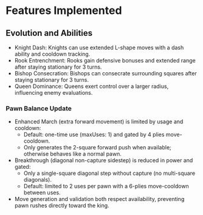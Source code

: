 # Features Implemented

## Evolution and Abilities

- Knight Dash: Knights can use extended L-shape moves with a dash ability and cooldown tracking.
- Rook Entrenchment: Rooks gain defensive bonuses and extended range after staying stationary for 3 turns.
- Bishop Consecration: Bishops can consecrate surrounding squares after staying stationary for 3 turns.
- Queen Dominance: Queens exert control over a larger radius, influencing enemy evaluations.

### Pawn Balance Update

- Enhanced March (extra forward movement) is limited by usage and cooldown:
	- Default: one-time use (maxUses: 1) and gated by 4 plies move-cooldown.
	- Only generates the 2-square forward push when available; otherwise behaves like a normal pawn.
- Breakthrough (diagonal non-capture sidestep) is reduced in power and gated:
	- Only a single-square diagonal step without capture (no multi-square diagonals).
	- Default: limited to 2 uses per pawn with a 6-plies move-cooldown between uses.
- Move generation and validation both respect availability, preventing pawn rushes directly toward the king.

